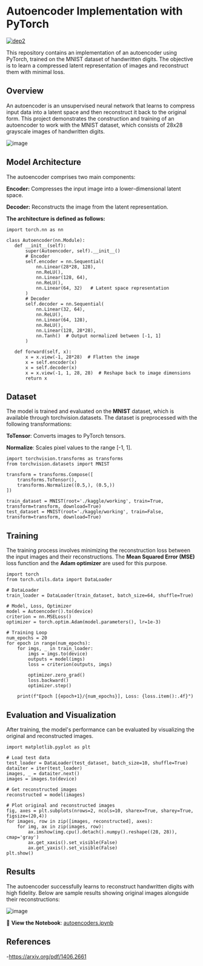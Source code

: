 # Autoencoder Implementation with PyTorch
[![dep2](https://img.shields.io/badge/PyTorch-0.4.1-orange.svg)](https://pytorch.org/)

This repository contains an implementation of an autoencoder using PyTorch, trained on the MNIST dataset of handwritten digits. The objective is to learn a compressed latent representation of images and reconstruct them with minimal loss.

## Overview
An autoencoder is an unsupervised neural network that learns to compress input data into a latent space and then reconstruct it back to the original form. This project demonstrates the construction and training of an autoencoder to work with the MNIST dataset, which consists of 28x28 grayscale images of handwritten digits.

![image](https://github.com/user-attachments/assets/1e0fef71-4e14-42b6-b544-a73f05406e1f)

## Model Architecture
The autoencoder comprises two main components:

**Encoder:** Compresses the input image into a lower-dimensional latent space.

**Decoder:** Reconstructs the image from the latent representation.

**The architecture is defined as follows:**

 ```
 import torch.nn as nn

class Autoencoder(nn.Module):
    def __init__(self):
        super(Autoencoder, self).__init__()
        # Encoder
        self.encoder = nn.Sequential(
            nn.Linear(28*28, 128),
            nn.ReLU(),
            nn.Linear(128, 64),
            nn.ReLU(),
            nn.Linear(64, 32)   # Latent space representation
        )
        # Decoder
        self.decoder = nn.Sequential(
            nn.Linear(32, 64),
            nn.ReLU(),
            nn.Linear(64, 128),
            nn.ReLU(),
            nn.Linear(128, 28*28),
            nn.Tanh()  # Output normalized between [-1, 1]
        )

    def forward(self, x):
        x = x.view(-1, 28*28)  # Flatten the image
        x = self.encoder(x)
        x = self.decoder(x)
        x = x.view(-1, 1, 28, 28)  # Reshape back to image dimensions
        return x
```


## Dataset
The model is trained and evaluated on the **MNIST** dataset, which is available through torchvision.datasets. The dataset is preprocessed with the following transformations:

**ToTensor**: Converts images to PyTorch tensors.

**Normalize**: Scales pixel values to the range [-1, 1].

```
import torchvision.transforms as transforms
from torchvision.datasets import MNIST

transform = transforms.Compose([
    transforms.ToTensor(),
    transforms.Normalize((0.5,), (0.5,))
])

train_dataset = MNIST(root='./kaggle/working', train=True, transform=transform, download=True)
test_dataset = MNIST(root='./kaggle/working', train=False, transform=transform, download=True)
```

## Training
The training process involves minimizing the reconstruction loss between the input images and their reconstructions. The **Mean Squared Error (MSE)** loss function and the **Adam optimizer** are used for this purpose.

```
import torch
from torch.utils.data import DataLoader

# DataLoader
train_loader = DataLoader(train_dataset, batch_size=64, shuffle=True)

# Model, Loss, Optimizer
model = Autoencoder().to(device)
criterion = nn.MSELoss()
optimizer = torch.optim.Adam(model.parameters(), lr=1e-3)

# Training Loop
num_epochs = 20
for epoch in range(num_epochs):
    for imgs, _ in train_loader:
        imgs = imgs.to(device)
        outputs = model(imgs)
        loss = criterion(outputs, imgs)
        
        optimizer.zero_grad()
        loss.backward()
        optimizer.step()
    
    print(f"Epoch [{epoch+1}/{num_epochs}], Loss: {loss.item():.4f}")
```

## Evaluation and Visualization
After training, the model's performance can be evaluated by visualizing the original and reconstructed images.

```
import matplotlib.pyplot as plt

# Load test data
test_loader = DataLoader(test_dataset, batch_size=10, shuffle=True)
dataiter = iter(test_loader)
images, _ = dataiter.next()
images = images.to(device)

# Get reconstructed images
reconstructed = model(images)

# Plot original and reconstructed images
fig, axes = plt.subplots(nrows=2, ncols=10, sharex=True, sharey=True, figsize=(20,4))
for images, row in zip([images, reconstructed], axes):
    for img, ax in zip(images, row):
        ax.imshow(img.cpu().detach().numpy().reshape((28, 28)), cmap='gray')
        ax.get_xaxis().set_visible(False)
        ax.get_yaxis().set_visible(False)
plt.show()
```

## Results
The autoencoder successfully learns to reconstruct handwritten digits with high fidelity. Below are sample results showing original images alongside their reconstructions:

![image](https://github.com/user-attachments/assets/20167489-8f77-410a-a38f-30014742173f)

📘 **View the Notebook**: [autoencoders.ipynb](https://github.com/GarimaChaubey/Autoencoders-Implemenation-using-PyTorch/blob/main/autoencoders.ipynb)

## References
-[https://arxiv.org/pdf/1406.2661
](https://www.cs.toronto.edu/~hinton/absps/science.pdf)
